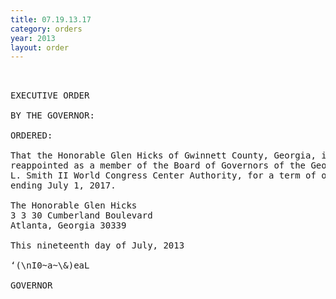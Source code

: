 ```yaml
---
title: 07.19.13.17
category: orders
year: 2013
layout: order
---
```


<pre> 

EXECUTIVE ORDER

BY THE GOVERNOR:

ORDERED:

That the Honorable Glen Hicks of Gwinnett County, Georgia, is
reappointed as a member of the Board of Governors of the George
L. Smith II World Congress Center Authority, for a term of office
ending July 1, 2017.

The Honorable Glen Hicks
3 3 30 Cumberland Boulevard
Atlanta, Georgia 30339

This nineteenth day of July, 2013

‘(\nI0~a~\&)eaL

GOVERNOR

</pre>
